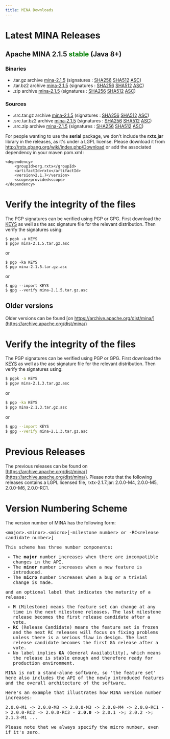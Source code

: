 ```yaml
---
title: MINA Downloads
---
```


# Latest MINA Releases

## Apache MINA 2.1.5 <font color="green">stable</font> (Java 8+)

### Binaries

* .tar.gz archive [mina-2.1.5](https://www.apache.org/dyn/closer.lua/mina/mina/2.1.5/apache-mina-2.1.5-bin.tar.gz) (signatures : [SHA256](https://www.apache.org/dist/mina/mina/2.1.5/apache-mina-2.1.5-bin.tar.gz.sha256) [SHA512](https://www.apache.org/dist/mina/mina/2.1.5/apache-mina-2.1.5-bin.tar.gz.sha512) [ASC](https://www.apache.org/dist/mina/mina/2.1.5/apache-mina-2.1.5-bin.tar.gz.asc))
* .tar.bz2 archive [mina-2.1.5](https://www.apache.org/dyn/closer.lua/mina/mina/2.1.5/apache-mina-2.1.5-bin.tar.bz2) (signatures : [SHA256](https://www.apache.org/dist/mina/mina/2.1.5/apache-mina-2.1.5-bin.tar.bz2.sha256) [SHA512](https://www.apache.org/dist/mina/mina/2.1.5/apache-mina-2.1.5-bin.tar.bz2.sha512) [ASC](https://www.apache.org/dist/mina/mina/2.1.5/apache-mina-2.1.5-bin.tar.bz2.asc))
* .zip archive [mina-2.1.5](https://www.apache.org/dyn/closer.lua/mina/mina/2.1.5/apache-mina-2.1.5-bin.zip) (signatures : [SHA256](https://www.apache.org/dist/mina/mina/2.1.5/apache-mina-2.1.5-bin.zip.sha256) [SHA512](https://www.apache.org/dist/mina/mina/2.1.5/apache-mina-2.1.5-bin.zip.sha512) [ASC](https://www.apache.org/dist/mina/mina/2.1.5/apache-mina-2.1.5-bin.zip.asc))

### Sources

* .src.tar.gz archive [mina-2.1.5](https://www.apache.org/dyn/closer.lua/mina/mina/2.1.5/apache-mina-2.1.5-src.tar.gz) (signatures : [SHA256](https://www.apache.org/dist/mina/mina/2.1.5/apache-mina-2.1.5-src.tar.gz.sha256) [SHA512](https://www.apache.org/dist/mina/mina/2.1.5/apache-mina-2.1.5-src.tar.gz.sha512) [ASC](https://www.apache.org/dist/mina/mina/2.1.5/apache-mina-2.1.5-src.tar.gz.asc))
* .src.tar.bz2 archive [mina-2.1.5](https://www.apache.org/dyn/closer.lua/mina/mina/2.1.5/apache-mina-2.1.5-src.tar.bz2) (signatures : [SHA256](https://www.apache.org/dist/mina/mina/2.1.5/apache-mina-2.1.5-src.tar.bz2.sha256) [SHA512](https://www.apache.org/dist/mina/mina/2.1.5/apache-mina-2.1.5-src.tar.bz2.sha512) [ASC](https://www.apache.org/dist/mina/mina/2.1.5/apache-mina-2.1.5-src.tar.bz2.asc))
* .src.zip archive [mina-2.1.5](https://www.apache.org/dyn/closer.lua/mina/mina/2.1.5/apache-mina-2.1.5-src.zip) (signatures : [SHA256](https://www.apache.org/dist/mina/mina/2.1.5/apache-mina-2.1.5-src.zip.sha256) [SHA512](https://www.apache.org/dist/mina/mina/2.1.5/apache-mina-2.1.5-src.zip.sha512) [ASC](https://www.apache.org/dist/mina/mina/2.1.5/apache-mina-2.1.5-src.zip.asc))

<div class="note" markdown="1">
    For people wanting to use the <strong>serial</strong> package, we don't include the <strong>rxtx.jar</strong> library in the releases, as it's under a LGPL license. Please download it from <a href="http://rxtx.qbang.org/wiki/index.php/Download" class="external-link" rel="nofollow">http://rxtx.qbang.org/wiki/index.php/Download</a> or add the associated dependency in your maven pom.xml :

    <dependency>
        <groupId>org.rxtx</groupId>
        <artifactId>rxtx</artifactId>
        <version>2.1.7</version>
        <scope>provided<scope>
    </dependency>
</div>

# Verify the integrity of the files

The PGP signatures can be verified using PGP or GPG. First download the [KEYS](https://www.apache.org/dist/mina/KEYS) as well as the asc signature file for the relevant distribution. Then verify the signatures using:

    $ pgpk -a KEYS
    $ pgpv mina-2.1.5.tar.gz.asc

or

    $ pgp -ka KEYS
    $ pgp mina-2.1.5.tar.gz.asc
    
or

    $ gpg --import KEYS
    $ gpg --verify mina-2.1.5.tar.gz.asc


## Older versions

Older versions can be found [on https://archive.apache.org/dist/mina/](https://archive.apache.org/dist/mina/)

# Verify the integrity of the files

The PGP signatures can be verified using PGP or GPG. First download the [KEYS](https://www.apache.org/dist/mina/KEYS) as well as the asc signature file for the relevant distribution. Then verify the signatures using:

```bash
$ pgpk -a KEYS
$ pgpv mina-2.1.3.tar.gz.asc
```

or

```bash
$ pgp -ka KEYS
$ pgp mina-2.1.3.tar.gz.asc
```

or

```bash
$ gpg --import KEYS
$ gpg --verify mina-2.1.3.tar.gz.asc
```

# Previous Releases

The previous releases can be found on [https://archive.apache.org/dist/mina/](https://archive.apache.org/dist/mina/). Please note that the following releases contains a LGPL licensed file, rxtx-2.1.7.jar: 2.0.0-M4, 2.0.0-M5, 2.0.0-M6, 2.0.0-RC1.

# Version Numbering Scheme

The version number of MINA has the following form:

<div class="info" markdown="1">
    <tt>&lt;major&gt;.&lt;minor&gt;.&lt;micro&gt;[-milestone number&gt; or -RC&lt;release candidate number&gt;]
</div>

This scheme has three number components:

* The __major__ number increases when there are incompatible changes in the API.
* The __minor__ number increases when a new feature is introduced.
* The __micro__ number increases when a bug or a trivial change is made.

and an optional label that indicates the maturity of a release:

* __M__ (Milestone) means the feature set can change at any time in the next milestone releases. The last milestone release becomes the first release candidate after a vote.
* __RC__ (Release Candidate) means the feature set is frozen and the next RC releases will focus on fixing problems unless there is a serious flaw in design. The last release candidate becomes the first GA release after a vote.
* No label implies __GA__ (General Availability), which means the release is stable enough and therefore ready for production environment.

MINA is not a stand-alone software, so 'the feature set' here also includes the API of the newly introduced features and the overall architecture of the software,

Here's an example that illustrates how MINA version number increases:

<div class="info" markdown="1">
    2.0.0-M1 -> 2.0.0-M3 -> 2.0.0-M3 -> 2.0.0-M4 ->  2.0.0-RC1 -> 2.0.0-RC2 -> 2.0.0-RC3 - <strong>2.0.0</strong> -> 2.0.1 ->; 2.0.2 ->; 2.1.3-M1 ...
</div>

Please note that we always specify the micro number, even if it's zero.
